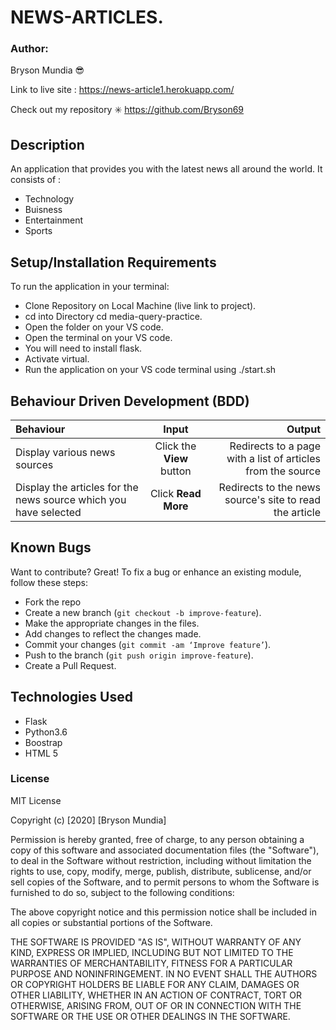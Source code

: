 # NEWS-ARTICLES.

### Author:
Bryson Mundia 😎 

Link to live site : https://news-article1.herokuapp.com/

Check out my repository :eight_spoked_asterisk: https://github.com/Bryson69

## Description
 An application that provides you with the latest news all around the world. 
 It consists of : 
 - Technology
 - Buisness
 - Entertainment
 - Sports


## Setup/Installation Requirements
To run the application in your terminal:
- Clone Repository on Local Machine (live link to project).
- cd into Directory  cd media-query-practice.
- Open the folder on your VS code.
- Open the terminal on your VS code. 
- You will need to install flask.
- Activate virtual.
- Run the application on your VS code terminal using ./start.sh


## Behaviour Driven Development (BDD)
| Behaviour | Input | Output |
| :---------------- | :---------------: | ------------------: |
| Display various news sources | Click the **View** button | Redirects to a page with a list of articles from the source |
| Display the articles for the news source which you have selected | Click **Read More**| Redirects to the news source's site to read the article |


## Known Bugs
Want to contribute? Great!
To fix a bug or enhance an existing module, follow these steps:
- Fork the repo
- Create a new branch (`git checkout -b improve-feature`).
- Make the appropriate changes in the files.
- Add changes to reflect the changes made.
- Commit your changes (`git commit -am ‘Improve feature’`).
- Push to the branch (`git push origin improve-feature`).
- Create a Pull Request.


## Technologies Used
* Flask
* Python3.6
* Boostrap
* HTML 5

### License
MIT License

Copyright (c) [2020] [Bryson Mundia]

Permission is hereby granted, free of charge, to any person obtaining a copy
of this software and associated documentation files (the "Software"), to deal
in the Software without restriction, including without limitation the rights
to use, copy, modify, merge, publish, distribute, sublicense, and/or sell
copies of the Software, and to permit persons to whom the Software is
furnished to do so, subject to the following conditions:

The above copyright notice and this permission notice shall be included in all
copies or substantial portions of the Software.

THE SOFTWARE IS PROVIDED "AS IS", WITHOUT WARRANTY OF ANY KIND, EXPRESS OR
IMPLIED, INCLUDING BUT NOT LIMITED TO THE WARRANTIES OF MERCHANTABILITY,
FITNESS FOR A PARTICULAR PURPOSE AND NONINFRINGEMENT. IN NO EVENT SHALL THE
AUTHORS OR COPYRIGHT HOLDERS BE LIABLE FOR ANY CLAIM, DAMAGES OR OTHER
LIABILITY, WHETHER IN AN ACTION OF CONTRACT, TORT OR OTHERWISE, ARISING FROM,
OUT OF OR IN CONNECTION WITH THE SOFTWARE OR THE USE OR OTHER DEALINGS IN THE
SOFTWARE.  